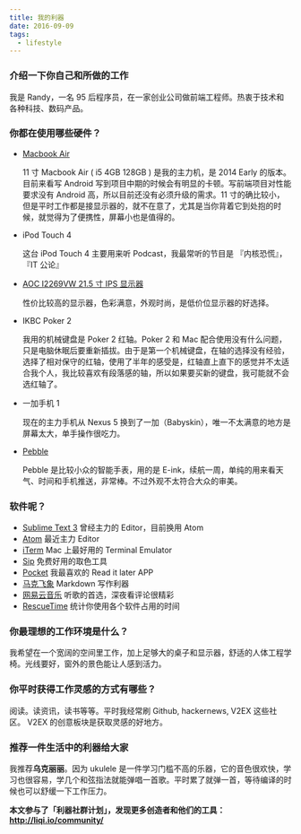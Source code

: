 ```yaml
---
title: 我的利器
date: 2016-09-09
tags:
  - lifestyle
---
```

### 介绍一下你自己和所做的工作

我是 Randy，一名 95 后程序员，在一家创业公司做前端工程师。热衷于技术和各种科技、数码产品。

### 你都在使用哪些硬件？

- [Macbook Air](http://www.apple.com/cn/macbook-air/) 

  11 寸 Macbook Air ( i5 4GB 128GB ) 是我的主力机，是 2014 Early 的版本。目前来看写 Android 写到项目中期的时候会有明显的卡顿。写前端项目对性能要求没有 Android 高，所以目前还没有必须升级的需求。11 寸的确比较小，但是平时工作都是接显示器的，就不在意了，尤其是当你背着它到处抱的时候，就觉得为了便携性，屏幕小也是值得的。

- iPod Touch 4

  这台 iPod Touch 4 主要用来听 Podcast，我最常听的节目是 『内核恐慌』，『IT 公论』

- [AOC I2269VW 21.5 寸 IPS 显示器](http://item.jd.com/845638.html)

  性价比较高的显示器，色彩满意，外观时尚，是低价位显示器的好选择。

- IKBC Poker 2

  我用的机械键盘是 Poker 2 红轴。Poker 2 和 Mac 配合使用没有什么问题，只是电脑休眠后要重新插拔。由于是第一个机械键盘，在轴的选择没有经验，选择了相对保守的红轴，使用了半年的感受是，红轴直上直下的感觉并不太适合我个人，我比较喜欢有段落感的轴，所以如果要买新的键盘，我可能就不会选红轴了。

- 一加手机 1

  现在的主力手机从 Nexus 5 换到了一加（Babyskin），唯一不太满意的地方是屏幕太大，单手操作很吃力。

- [Pebble](https://getpebble.com/)

  Pebble 是比较小众的智能手表，用的是 E-ink，续航一周，单纯的用来看天气、时间和手机推送，非常棒。不过外观不太符合大众的审美。

### 软件呢？

- [Sublime Text 3](http://www.sublimetext.com/) 曾经主力的 Editor，目前换用 Atom
- [Atom](https://atom.io) 最近主力 Editor
- [iTerm](https://www.iterm2.com/) Mac 上最好用的 Terminal Emulator
- [Sip](https://itunes.apple.com/us/app/sip/id507257563?mt=12) 免费好用的取色工具
- [Pocket](http://getpocket.com) 我最喜欢的 Read it later APP
- [马克飞象](https://maxiang.info) Markdown 写作利器
- [网易云音乐](music.163.com) 听歌的首选，深夜看评论很精彩
- [RescueTime](https://www.rescuetime.com) 统计你使用各个软件占用的时间

### 你最理想的工作环境是什么？

我希望在一个宽阔的空间里工作，加上足够大的桌子和显示器，舒适的人体工程学椅。光线要好，窗外的景色能让人感到活力。

### 你平时获得工作灵感的方式有哪些？

阅读。读资讯，读书等等。平时我经常刷 Github, hackernews, V2EX 这些社区。 V2EX 的创意板块是获取灵感的好地方。

### 推荐一件生活中的利器给大家

我推荐**乌克丽丽**。因为 ukulele 是一件学习门槛不高的乐器，它的音色很欢快，学习也很容易，学几个和弦指法就能弹唱一首歌。平时累了就弹一首，等待编译的时候也可以舒缓一下工作压力。


**本文参与了「利器社群计划」，发现更多创造者和他们的工具：http://liqi.io/community/**